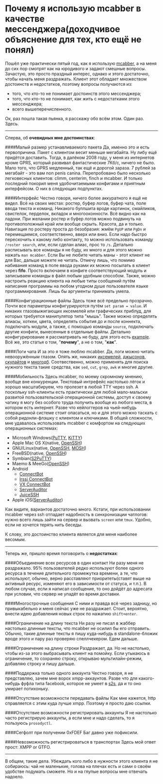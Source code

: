 Почему я использую mcabber в качестве мессенджера(доходчивое объяснение для тех, кто ещё не понял)
==================================================================================================

Пошёл уже практически пятый год, как я использую [mcabber](http://mcabber.com), а на меня до сих пор смотрят как на юродивого и задают смешные вопросы. Зачастую, это просто праздный интерес, однако и этого достаточно, чтобы начать меня раздражать. Клиент этот обладает множеством достоинств и недостатков, поэтому вопросы получаются из: 

+ того, что кто-то не понимает достоинств этого мессенджера;
+ того, что кто-то не понимает, как жить с недостатками этого мессенджера;
+ всего вышеперечисленного.

Ок, раз пошла такая пьянка, я расскажу обо всём этом. Один раз. Здесь.

--------------------------------------------------------------------------------------------------

Сперва, об **очевидных мне достоинствах**:

####Малый размер устанавливаемого пакета
Да, именно это и есть первопричина. Пакет с клиентом весит меньше мегабайта. Ну либу ещё придётся доставить. Тогда, в далёком 2008 году, у меня из интернетов кроме GPRS, который развивал фантастические 7Кб/с, ничего не было. Мало того, что GPRS медленный, так ещё и дорогой зараза. 7 рублей за мегабайт - это вам non penis canina. Перепробовано было несколько легковесных клиентов: climm, centerim, finch и mcabber. И только последний покорил меня удобочитаемыми конфигами и приятным интерфейсом. О них в следующих подпунктах.

####Интерфейс
Честно говоря, ничего более аккуратного я ещё не видел. Всё на своих местах: ростер, буфер логов, буфер чата, поле ввода текста и команд. Никакого буллшита вроде картинок, смайликов, свистелок, перделок, вкладок и многооконности. Всё видно как на ладони. При желании ростер и буфер логов можно подвинуть на противоположный край или вообще скрыть. Красота, да и только. Навигация по ростеру проста до безобразия: жмём `PgUP` или `PgDn` и перемещаемся, соответственно, вверх или вниз. Если надо быстро перескочить к какому либо контакту, то можно использовать команду `/roster search`, или, если сделан алиас, прос то `/s`. Детально расписывать все команды я не буду, их много и для этого можно нажать `man mcabber`. Если Вы не любите читать маны - этот клиент не для Вас, дальше можете не читать. Отмечу лишь, что помимо набивания команд в поле ввода руками их можно посылать в клиент через **fifo**. Просто включаем в конфиге соответствующий модуль и записываем команды в файл любым удобным способом. Также, можно настроить реакцию клиента на любые типы сообщений путём написания программы на любом угодном душе пользователя языке программирования. Лишь бы аргументы принимать умела.

####Конфигурационные файлы
Здесь тоже всё предельно прозрачно. Почти все параметры конфигурируются путём `set param = value`. И никаких глазовыжигающих иксемелей или графических приблуд, для которых требуется манипулятор типа "мышь". Также можно определять алиасы, хоткеи, цвета, определять события до и после коннекта, подключать модули, а также, с помощью команды `source`, подключать другие конфиги, вынесенные в отдельные файлы. Детально конфигурирование я рассматривать не буду, для этого есть [example](https://bitbucket.org/McKael/mcabber-crew/raw/tip/mcabber/mcabberrc.example). Всё же, это статья о том, "**почему**", а не о том, "**как**".

####Логи чата
И за это я тоже люблю mcabber. Да, логи можно читать невооружённым глазом. Опять же, никаких [иксемелей](http://ru.wikipedia.org/wiki/Xml), [джысонов](http://ru.wikipedia.org/wiki/JSON), [скулайтов](http://ru.wikipedia.org/wiki/SQLite) и [многодб](http://ru.wikipedia.org/wiki/MongoDB). Соотвественно, можно применять для поиска нужного текста такие средства, как `sed`, `cut`, `grep`, `awk` и многие другие.

####Мобильность
Здесь mcabber, по моему скромному мнению, вообще вне конкуренции. Текстовый интрефейс настолько лёгок и хорошо масштабируем, что пролезет в любой TTY через ssh. А поскольку ssh-клиенты есть практически для любой мало-мальски развитой пользовательской операционной системы, доступ к своему чатику я могу без особого труда получить вообще из любого места, в котором есть интернет. Разве что кейлоггеров на чьей-нибудь операционной системе стоит опасаться, но и для этого можно таскать с собой ридонли-флэшку с клиентом и ключиками. В общей сложности, мне удавалось использовать mcabber с комфортом на следующих операционных системах:

+ Microsoft Windows([PuTTY](http://www.chiark.greenend.org.uk/~sgtatham/putty/download.html), [KiTTY](http://www.9bis.net/kitty/)) 
+ Apple Mac OS X(native, [OpenSSH](http://www.openssh.com/))
+ GNU/Linux(native, [OpenSSH](http://www.openssh.com/), [MOSH](http://mosh.mit.edu))
+ FreeBSD(native, [OpenSSH](http://www.openssh.com/))
+ Symbian([S2PuTTY](http://sourceforge.net/projects/s2putty/))
+ Maemo & MeeGo([OpenSSH](http://www.openssh.com/))
+ Android
    + [ConnectBot](https://play.google.com/store/apps/details?id=org.connectbot)
    + [Irssi ConnectBot](https://play.google.com/store/apps/details?id=org.woltage.irssiconnectbot)
    + [VX ConnectBot](https://play.google.com/store/apps/details?id=sk.vx.connectbot)
    + [ServerAuditor](https://play.google.com/store/apps/details?id=com.crystalnix.gloria)
    + [JuiceSSH](https://play.google.com/store/apps/details?id=com.sonelli.juicessh)
+ Apple iOS([ServerAuditor](https://itunes.apple.com/ru/app/id549039908?mt=8))

Как видите, вариантов достаточно много. Кстати, при использовании mcabber через ssh отпадает надобность в синхронизации чатлогов: нужно всего лишь зайти на сервер и вызвать `screen` или `tmux`. Удобно, если не хочется терять нить беседы.

К слову, это достоинство клиента является для меня наиболее весомым.

--------------------------------------------------------------------------------------------------

Теперь же, пришло время поговорить о **недостатках**:

####Объединение всех ресурсов в один контакт
Ни разу меня не раздражало. 95% пользователей редко используют более одного ресурса в течение длительного промежутка времени, а те, что используют, обычно, верно расставляют приоритеты(ставят выше на активный ресурс, изменяют его в зависимости от статуса, и т.п.). В любом случае, если я написал сообщение, то оно дойдёт до адресата при условии, что сервер не упадёт во время доставки.

####Многострочные сообщения
С ними и правда всё через задницу, но привыкабельно и меня сейчас уже не раздражает. Стоит, вероятно, внести идею добавления новых строк по нажатию `shift+enter`.

####Ограничение на длину текста
Ни разу не писал в жаббер настолько длинные тексты, что mcabber не осилил бы его отправить. Обычно, такие длинные тексты я пишу куда-нибудь в standalone-бложик вроде этого и пару раз проверяю спеллчекером. Едем дальше.

####Ограничение на длину строки
Раздражает, да. Но не настолько, чтобы из-за этого выбрасывать клиент на помойку. Если утыкаюсь в ограничение, то сохраняю строку, открываю мультилайн-режим, добавляю строку и пишу дальше.

####Поддержка только одного аккаунта
Честно говоря, я не представляю, зачем мне ворох xmpp-аккаунтов. Разве что для какого-нибудь фуфла типа facebook, которое не умеет в [s2s](http://jabberworld.info/Устройство_сети_Jabber), да и то оно умирает потихоньку.

####Отсутствие возможности передавать файлы
Как мне кажется, http справляется с этим куда лучше xmpp. Поэтому я просто даю ссылки.

####Отсутствие возможности регистрировать аккаунты
Я не настолько часто регистрирую аккаунты, а если мне и надо сделать, то я пользуюсь `prosodyctl`.

####Сегфолт при получении 0xFDEF
Баг давно уже пофиксили.

####Невозможность регистрироваться в транспортах
Здесь мой ответ прост: XMPP or GTFO.

--------------------------------------------------------------------------------------------------

В общем, такие дела. Убеждать кого либо в нужности этого клиента я не собираюсь: чай не маленькие, голова на плечах есть и сами о своём удобстве подумать сможете. Но и на глупые вопросы мне отвечать надоело.
